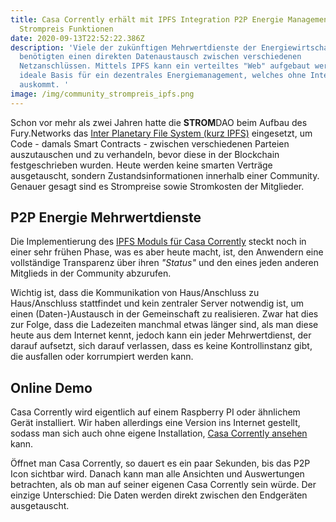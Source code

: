 ```yaml
---
title: Casa Corrently erhält mit IPFS Integration P2P Energie Management und
  Strompreis Funktionen
date: 2020-09-13T22:52:22.386Z
description: 'Viele der zukünftigen Mehrwertdienste der Energiewirtschaft
  benötigten einen direkten Datenaustausch zwischen verschiedenen
  Netzanschlüssen. Mittels IPFS kann ein verteiltes "Web" aufgebaut werden, eine
  ideale Basis für ein dezentrales Energiemanagement, welches ohne Intermediär
  auskommt. '
image: /img/community_strompreis_ipfs.png
---
```

Schon vor  mehr als zwei Jahren hatte die **STROM**DAO beim Aufbau des Fury.Networks das [Inter Planetary File System (kurz IPFS)](https://ipfs.io/) eingesetzt, um Code - damals Smart Contracts - zwischen verschiedenen Parteien auszutauschen und zu verhandeln, bevor diese in der Blockchain festgeschrieben wurden. Heute werden keine smarten Verträge ausgetauscht, sondern Zustandsinformationen innerhalb einer Community.  Genauer gesagt sind es Strompreise sowie Stromkosten der Mitglieder. 

## P2P Energie Mehrwertdienste

Die Implementierung des [IPFS Moduls für Casa Corrently](https://www.npmjs.com/package/casa-corrently-ipfs-edge) steckt noch in einer sehr frühen Phase, was es aber heute macht, ist, den Anwendern eine vollständige Transparenz über ihren *"Status"* und den eines jeden anderen Mitglieds in der Community abzurufen. 

Wichtig ist, dass die Kommunikation von Haus/Anschluss zu Haus/Anschluss stattfindet und kein zentraler Server notwendig ist, um einen (Daten-)Austausch in der Gemeinschaft zu realisieren. Zwar hat dies zur Folge, dass die Ladezeiten manchmal etwas länger sind, als man diese heute aus dem Internet kennt, jedoch kann ein jeder Mehrwertdienst, der darauf aufsetzt, sich darauf verlassen, dass es keine Kontrollinstanz gibt, die ausfallen oder korrumpiert werden kann.

## Online Demo

Casa Corrently wird eigentlich auf einem Raspberry PI oder ähnlichem Gerät installiert. Wir haben allerdings eine Version ins Internet gestellt, sodass man sich auch ohne eigene Installation, [Casa Corrently ansehen](https://www.stromdao.de/casa) kann.

Öffnet man Casa Corrently, so dauert es ein paar Sekunden, bis das P2P Icon sichtbar wird. Danach kann man alle Ansichten und Auswertungen betrachten, als ob man auf seiner eigenen Casa Corrently sein würde. Der einzige Unterschied: Die Daten werden direkt zwischen den Endgeräten ausgetauscht.
